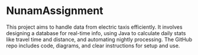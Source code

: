 # NunamAssignment
This project aims to handle data from electric taxis efficiently. It involves designing a database for real-time info, using Java to calculate daily stats like travel time and distance, and automating nightly processing. The GitHub repo includes code, diagrams, and clear instructions for setup and use.
